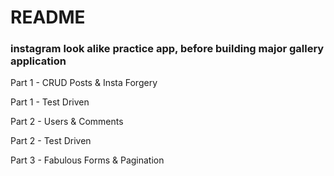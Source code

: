 # README
### instagram look alike practice app, before building major gallery application

Part 1 - CRUD Posts & Insta Forgery

Part 1 - Test Driven

Part 2 - Users & Comments

Part 2 - Test Driven

Part 3 - Fabulous Forms & Pagination
